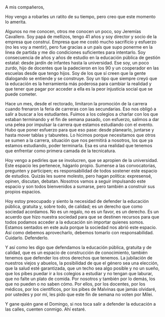 A mis compañeros, 

Hoy vengo a robarles un ratito de su tiempo, pero creo que este momento lo amerita. 

Algunos no me conocen, otros me conocen un poco, soy Jeremías Cavallero. Soy papá de mellizos, tengo 41 años y soy director y socio de la empresa que construí. Empresa que me costó mucho sacrificio y esfuerzo (no les voy a mentir), pero fue gracias a un país que supo ponerme en la linea de partida y me dio condiciones suficientes para intentarlo. Soy consecuencia de años y años de estudio en la educación pública de gestión estatal: desde jardín de infantes hasta la universidad. Ese soy, un poco zurdo, hijo de docentes que la padecieron en los 90 y un cooperador en las escuelas desde que tengo hijos. Soy de los que sí creen que la gente dialogando se entiende y se construye. Soy un tipo que siempre creyó que la educación es la herramienta más poderosa para cambiar la realidad y que tener que pagar por acceder a ella es la peor injusticia social que se puede cometer. 

Hace un mes, desde el rectorado, limitaron la promoción de la carrera cuando frenaron la feria de carreras con las secundarias. Eso nos obligó a salir a buscar a los estudiantes. Fuimos a los colegios a charlar con los que estaban terminando y el fin de semana pasado, con esfuerzo, salimos a dar una pelea por impulsar la carrera que estamos estudiando con el evento. Hubo que poner esfuerzo para que eso pase: desde planearlo, juntarse y hasta mover tablas y taburetes. Lo hicimos porque necesitamos que otros se sumen a la carrera, situación que nos permitirá a nosotros, los que ya estamos estudiando, poder terminarla. Esa es una realidad que tenemos que enfrentar como primera camada de la tecnicatura.

Hoy vengo a pedirles que se involucren, que se apropien de la universidad. Este espacio les pertenece, háganlo propio. Sumense a las convocatorias, pregunten y participen; es responsabilidad de todos sostener este espacio de estudios. Quizás les suene molesto, pero hagan política: expresensé, opinen, discutan, debatan. Nosotros vamos a seguir impulsando este espacio y son todos bienvenidos a sumarse, pero también a construir sus propios espacios.

Hoy estoy preocupado y siento la necesidad de defender la educación pública, gratuita y, sobre todo, de calidad; es un derecho que como sociedad acordamos. No es un regalo, no es un favor, es un derecho. Es un acuerdo que hizo nuestra sociedad para que se destinen recursos para que todos podamos acceder a la educación sin importar quienes somos. Estamos sentados en este aula porque la sociedad nos abrió este espacio. Así como debemos aprovecharlo, debemos tomarlo con responsabilidad. Cuidarlo. Defenderlo.

Y así como les digo que defendamos la educación pública, gratuita y de calidad, que es un espacio de construcción de conocimiento, también tenemos que defender los otros derechos que tenemos. La jubilación de nuestros viejos y abuelos, la posibilidad de que el género sea una elección, que la salud esté garantizada, que un techo sea algo posible y no un sueño, que los pibes puedar ir a los colegios a estudiar y no tengan que laburar, que no falte un plato de comida. Por nosotros y también por lo demás, los que no pueden o no saben cómo. Por ellos, por los docentes, por los médicos, por los científicos, por los pibes de Malvinas que jamás olvidaré, por ustedes y por mí, les pido que este fin de semana no voten por Milei.

Y gane quién gane el Domingo, si nos toca salir a defender la educación a las calles, cuenten conmigo. Ahí estaré.